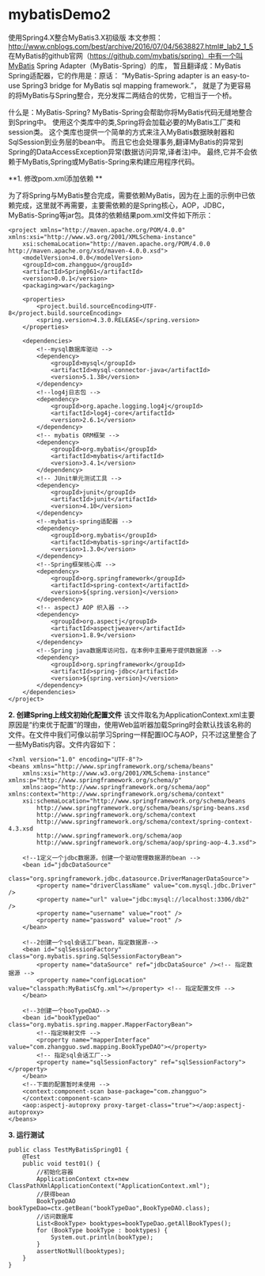 # mybatisDemo2
使用Spring4.X整合MyBatis3.X初级版
本文参照： http://www.cnblogs.com/best/archive/2016/07/04/5638827.html#_lab2_1_5
在MyBatis的github官网（https://github.com/mybatis/spring）中有一个叫MyBatis Spring Adapter（MyBatis-Spring）的库，
暂且翻译成：MyBatis Spring适配器，它的作用是：原话：
“MyBatis-Spring adapter is an easy-to-use Spring3 bridge for MyBatis sql mapping framework.”，
就是了为更容易的将MyBatis与Spring整合，充分发挥二两结合的优势，它相当于一个桥。

什么是：MyBatis-Spring?
MyBatis-Spring会帮助你将MyBatis代码无缝地整合到Spring中。
使用这个类库中的类,Spring将会加载必要的MyBatis工厂类和session类。
这个类库也提供一个简单的方式来注入MyBatis数据映射器和SqlSession到业务层的bean中。
而且它也会处理事务,翻译MyBatis的异常到Spring的DataAccessException异常(数据访问异常,译者注)中。
最终,它并不会依赖于MyBatis,Spring或MyBatis-Spring来构建应用程序代码。  

**1. 修改pom.xml添加依赖  **  

为了将Spring与MyBatis整合完成，需要依赖MyBatis，因为在上面的示例中已依赖完成，这里就不再需要，主要需依赖的是Spring核心，AOP，JDBC，MyBatis-Spring等jar包。具体的依赖结果pom.xml文件如下所示：
```
<project xmlns="http://maven.apache.org/POM/4.0.0" xmlns:xsi="http://www.w3.org/2001/XMLSchema-instance"
    xsi:schemaLocation="http://maven.apache.org/POM/4.0.0 http://maven.apache.org/xsd/maven-4.0.0.xsd">
    <modelVersion>4.0.0</modelVersion>
    <groupId>com.zhangguo</groupId>
    <artifactId>Spring061</artifactId>
    <version>0.0.1</version>
    <packaging>war</packaging>

    <properties>
        <project.build.sourceEncoding>UTF-8</project.build.sourceEncoding>
        <spring.version>4.3.0.RELEASE</spring.version>
    </properties>

    <dependencies>
        <!--mysql数据库驱动 -->
        <dependency>
            <groupId>mysql</groupId>
            <artifactId>mysql-connector-java</artifactId>
            <version>5.1.38</version>
        </dependency>
        <!--log4j日志包 -->
        <dependency>
            <groupId>org.apache.logging.log4j</groupId>
            <artifactId>log4j-core</artifactId>
            <version>2.6.1</version>
        </dependency>
        <!-- mybatis ORM框架 -->
        <dependency>
            <groupId>org.mybatis</groupId>
            <artifactId>mybatis</artifactId>
            <version>3.4.1</version>
        </dependency>
        <!-- JUnit单元测试工具 -->
        <dependency>
            <groupId>junit</groupId>
            <artifactId>junit</artifactId>
            <version>4.10</version>
        </dependency>
        <!--mybatis-spring适配器 -->
        <dependency>
            <groupId>org.mybatis</groupId>
            <artifactId>mybatis-spring</artifactId>
            <version>1.3.0</version>
        </dependency>
        <!--Spring框架核心库 -->
        <dependency>
            <groupId>org.springframework</groupId>
            <artifactId>spring-context</artifactId>
            <version>${spring.version}</version>
        </dependency>
        <!-- aspectJ AOP 织入器 -->
        <dependency>
            <groupId>org.aspectj</groupId>
            <artifactId>aspectjweaver</artifactId>
            <version>1.8.9</version>
        </dependency>
        <!--Spring java数据库访问包，在本例中主要用于提供数据源 -->
        <dependency>
            <groupId>org.springframework</groupId>
            <artifactId>spring-jdbc</artifactId>
            <version>${spring.version}</version>
        </dependency>
    </dependencies>
</project>
```
**2. 创建Spring上线文初始化配置文件**
该文件取名为ApplicationContext.xml主要原因是“约束优于配置”的理由，使用Web监听器加载Spring时会默认找该名称的文件。在文件中我们可像以前学习Spring一样配置IOC与AOP，只不过这里整合了一些MyBatis内容。文件内容如下：
```
<?xml version="1.0" encoding="UTF-8"?>
<beans xmlns="http://www.springframework.org/schema/beans"
    xmlns:xsi="http://www.w3.org/2001/XMLSchema-instance" xmlns:p="http://www.springframework.org/schema/p"
    xmlns:aop="http://www.springframework.org/schema/aop" xmlns:context="http://www.springframework.org/schema/context"
    xsi:schemaLocation="http://www.springframework.org/schema/beans
        http://www.springframework.org/schema/beans/spring-beans.xsd
        http://www.springframework.org/schema/context
        http://www.springframework.org/schema/context/spring-context-4.3.xsd
        http://www.springframework.org/schema/aop
        http://www.springframework.org/schema/aop/spring-aop-4.3.xsd">

    <!--1定义一个jdbc数据源，创建一个驱动管理数据源的bean -->
    <bean id="jdbcDataSource"
        class="org.springframework.jdbc.datasource.DriverManagerDataSource">
        <property name="driverClassName" value="com.mysql.jdbc.Driver" />
        <property name="url" value="jdbc:mysql://localhost:3306/db2" />
        <property name="username" value="root" />
        <property name="password" value="root" />
    </bean>

    <!--2创建一个sql会话工厂bean，指定数据源-->
    <bean id="sqlSessionFactory" class="org.mybatis.spring.SqlSessionFactoryBean">
        <property name="dataSource" ref="jdbcDataSource" /><!-- 指定数据源 -->
        <property name="configLocation" value="classpath:MyBatisCfg.xml"></property> <!-- 指定配置文件 -->
    </bean>

    <!--3创建一个booTypeDAO-->
    <bean id="bookTypeDao" class="org.mybatis.spring.mapper.MapperFactoryBean">
        <!--指定映射文件 -->
        <property name="mapperInterface" value="com.zhangguo.swd.mapping.BookTypeDAO"></property>
        <!-- 指定sql会话工厂-->
        <property name="sqlSessionFactory" ref="sqlSessionFactory"></property>
    </bean>
    <!--下面的配置暂时未使用 -->
    <context:component-scan base-package="com.zhangguo">
    </context:component-scan>
    <aop:aspectj-autoproxy proxy-target-class="true"></aop:aspectj-autoproxy>
</beans>
```
**3. 运行测试**
```
public class TestMyBatisSpring01 {
    @Test
    public void test01() {
        //初始化容器
        ApplicationContext ctx=new ClassPathXmlApplicationContext("ApplicationContext.xml");
        //获得bean
        BookTypeDAO bookTypeDao=ctx.getBean("bookTypeDao",BookTypeDAO.class);
        //访问数据库
        List<BookType> booktypes=bookTypeDao.getAllBookTypes();
        for (BookType bookType : booktypes) {
            System.out.println(bookType);
        }
        assertNotNull(booktypes);
    }
}
```








